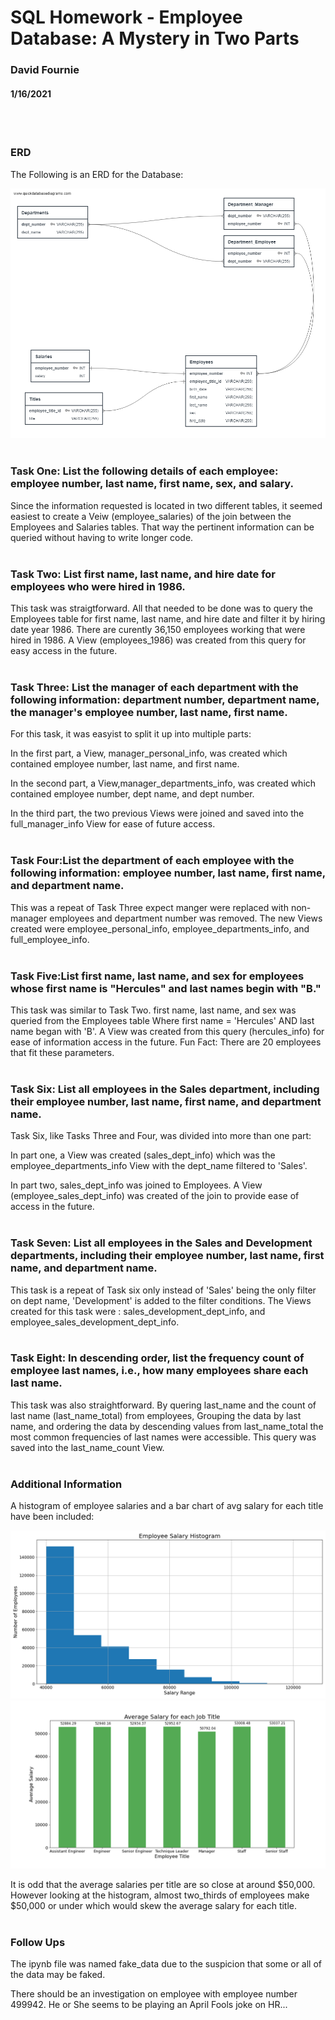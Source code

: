 # SQL Homework - Employee Database: A Mystery in Two Parts
### David Fournie 
#### 1/16/2021 
<br><br>

### ERD
The Following is an ERD for the Database: <br>

![ERD Diagram](output_data/ERD.png) <br> <br>



### Task One: List the following details of each employee: employee number, last name, first name, sex, and salary.
Since the information requested is located in two different tables, it seemed easiest to create a Veiw (employee_salaries) of the join between the Employees and Salaries tables. That way the pertinent information can be queried without having to write longer code. <br><br>


### Task Two: List first name, last name, and hire date for employees who were hired in 1986.
This task was straigtforward. All that needed to be done was to query the Employees table for first name, last name, and hire date and filter it by hiring date year 1986. There are curently 36,150 employees working that were hired in 1986. A View (employees_1986) was created from this query for easy access in the future. <br><br>


### Task Three: List the manager of each department with the following information: department number, department name, the manager's employee number, last name, first name.
For this task, it was easyist to split it up into multiple parts: 

In the first part, a View, manager_personal_info, was created which contained employee number, last name, and first name.

In the second part, a View,manager_departments_info, was created which contained employee number, dept name, and dept number.

In the third part, the two previous Views were joined and saved into the full_manager_info View for ease of future access. <br><br>


### Task Four:List the department of each employee with the following information: employee number, last name, first name, and department name.
This was a repeat of Task Three expect manger were replaced with non-manager employees and department number was removed. The new Views created were employee_personal_info, employee_departments_info, and full_employee_info. <br><br>


### Task Five:List first name, last name, and sex for employees whose first name is "Hercules" and last names begin with "B."
This task was similar to Task Two. first name, last name, and sex was queried from the Employees table Where first name = 'Hercules' AND last name began with 'B'. A View was created from this query (hercules_info) for ease of information access in the future. Fun Fact: There are 20 employees that fit these parameters. <br><br>


### Task Six: List all employees in the Sales department, including their employee number, last name, first name, and department name.
Task Six, like Tasks Three and Four, was divided into more than one part:

In part one, a View was created (sales_dept_info) which was the employee_departments_info View with the dept_name filtered to 'Sales'.

In part two, sales_dept_info was joined to Employees. A View (employee_sales_dept_info) was created of the join to provide ease of access in the future. <br><br>


### Task Seven: List all employees in the Sales and Development departments, including their employee number, last name, first name, and department name.
This task is a repeat of Task six only instead of 'Sales' being the only filter on dept name, 'Development' is added to the filter conditions. The Views created for this task were : sales_development_dept_info, and employee_sales_development_dept_info. <br><br>


### Task Eight: In descending order, list the frequency count of employee last names, i.e., how many employees share each last name.
This task was also straightforward. By quering last_name and the count of last name (last_name_total) from employees, Grouping the data by last name, and ordering the data by descending values from last_name_total the most common frequencies of last names were accessible. This query was saved into the last_name_count View. <br><br>


### Additional Information
A histogram of employee salaries and a bar chart of avg salary for each title have been included: <br>

![Employee Salary Histogram](output_data/Employee_salary_histogram.png)
![Average Salary per Title](output_data/Average_Salary.png) <br>

It is odd that the average salaries per title are so close at around $50,000. However looking at the histogram, almost two_thirds of employees make $50,000 or under which would skew the average salary for each title. <br><br>


### Follow Ups
The ipynb file was named fake_data due to the suspicion that some or all of the data may be faked.

There should be an investigation on employee with employee number 499942. He or She seems to be playing an April Fools joke on HR...